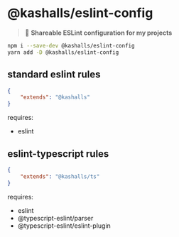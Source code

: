# @kashalls/eslint-config

> :scroll: **Shareable ESLint configuration for my projects**

```bash
npm i --save-dev @kashalls/eslint-config
yarn add -D @kashalls/eslint-config
```

## standard eslint rules
```json
{
	"extends": "@kashalls"
}
```
requires:
* eslint

## eslint-typescript rules
```json
{
	"extends": "@kashalls/ts"
}
```
requires:
* eslint
* @typescript-eslint/parser
* @typescript-eslint/eslint-plugin
